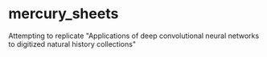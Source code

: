 # mercury_sheets
 Attempting to replicate "Applications of deep convolutional neural networks to digitized natural history collections"
